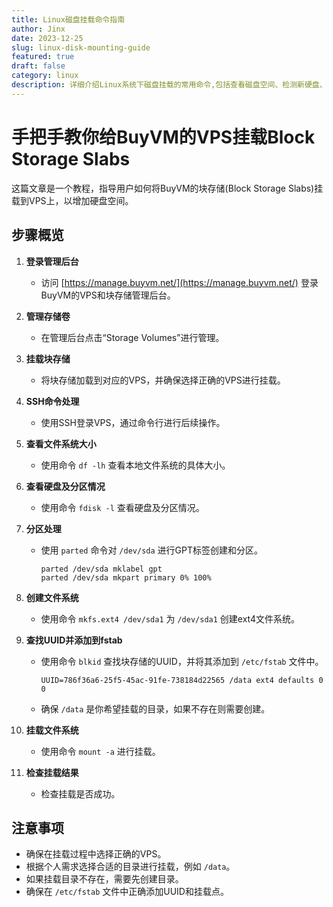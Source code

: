 ```yaml
---
title: Linux磁盘挂载命令指南
author: Jinx
date: 2023-12-25
slug: linux-disk-mounting-guide
featured: true
draft: false
category: linux
description: 详细介绍Linux系统下磁盘挂载的常用命令,包括查看磁盘空间、检测新硬盘、格式化及挂载等操作步骤
---
```


# 手把手教你给BuyVM的VPS挂载Block Storage Slabs

这篇文章是一个教程，指导用户如何将BuyVM的块存储(Block Storage Slabs)挂载到VPS上，以增加硬盘空间。

## 步骤概览

1. **登录管理后台**

   - 访问 [https://manage.buyvm.net/](https://manage.buyvm.net/) 登录BuyVM的VPS和块存储管理后台。

2. **管理存储卷**

   - 在管理后台点击“Storage Volumes”进行管理。

3. **挂载块存储**

   - 将块存储加载到对应的VPS，并确保选择正确的VPS进行挂载。

4. **SSH命令处理**

   - 使用SSH登录VPS，通过命令行进行后续操作。

5. **查看文件系统大小**

   - 使用命令 `df -lh` 查看本地文件系统的具体大小。

6. **查看硬盘及分区情况**

   - 使用命令 `fdisk -l` 查看硬盘及分区情况。

7. **分区处理**

   - 使用 `parted` 命令对 `/dev/sda` 进行GPT标签创建和分区。
     ```
     parted /dev/sda mklabel gpt
     parted /dev/sda mkpart primary 0% 100%
     ```

8. **创建文件系统**

   - 使用命令 `mkfs.ext4 /dev/sda1` 为 `/dev/sda1` 创建ext4文件系统。

9. **查找UUID并添加到fstab**

   - 使用命令 `blkid` 查找块存储的UUID，并将其添加到 `/etc/fstab` 文件中。
     ```
     UUID=786f36a6-25f5-45ac-91fe-738184d22565 /data ext4 defaults 0 0
     ```
   - 确保 `/data` 是你希望挂载的目录，如果不存在则需要创建。

10. **挂载文件系统**

    - 使用命令 `mount -a` 进行挂载。

11. **检查挂载结果**
    - 检查挂载是否成功。

## 注意事项

- 确保在挂载过程中选择正确的VPS。
- 根据个人需求选择合适的目录进行挂载，例如 `/data`。
- 如果挂载目录不存在，需要先创建目录。
- 确保在 `/etc/fstab` 文件中正确添加UUID和挂载点。
